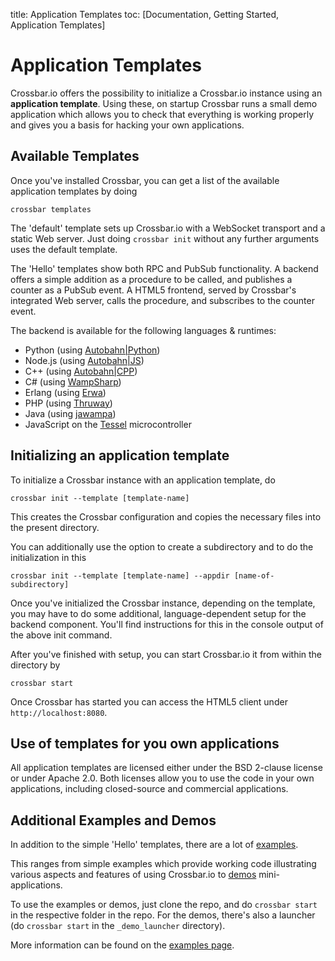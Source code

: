 title: Application Templates
toc: [Documentation, Getting Started, Application Templates]

# Application Templates

Crossbar.io offers the possibility to initialize a Crossbar.io instance using an **application template**. Using these, on startup Crossbar runs a small demo application which allows you to check that everything is working properly and gives you a basis for hacking your own applications.

## Available Templates

Once you've installed Crossbar, you can get a list of the available application templates by doing

    crossbar templates

The 'default' template sets up Crossbar.io with a WebSocket transport and a static Web server. Just doing `crossbar init` without any further arguments uses the default template.

The 'Hello' templates show both RPC and PubSub functionality. A backend offers a simple addition as a procedure to be called, and publishes a counter as a PubSub event. A HTML5 frontend, served by Crossbar's integrated Web server, calls the procedure, and subscribes to the counter event.

The backend is available for the following languages & runtimes:

* Python (using [Autobahn|Python](http://autobahn.ws/python))
* Node.js (using [Autobahn|JS](http://autobahn.ws/js))
* C++ (using [Autobahn|CPP](http://autobahn.ws/cpp))
* C# (using [WampSharp](https://github.com/Code-Sharp/WampSharp))
* Erlang (using [Erwa](https://github.com/bwegh/erwa))
* PHP (using [Thruway](https://github.com/voryx/Thruway))
* Java (using [jawampa](https://github.com/Matthias247/jawampa))
* JavaScript on the [Tessel](https://tessel.io/) microcontroller

## Initializing an application template

To initialize a Crossbar instance with an application template, do

    crossbar init --template [template-name]

This creates the Crossbar configuration and copies the necessary files into the present directory.

You can additionally use the option to create a subdirectory and to do the initialization in this

    crossbar init --template [template-name] --appdir [name-of-subdirectory]

Once you've initialized the Crossbar instance, depending on the template, you may have to do some additional, language-dependent setup for the backend component. You'll find instructions for this in the console output of the above init command.

After you've finished with setup, you can start Crossbar.io it from within the directory by

    crossbar start

Once Crossbar has started you can access the HTML5 client under `http://localhost:8080`.


## Use of templates for you own applications

All application templates are licensed either under the BSD 2-clause license or under Apache 2.0. Both licenses allow you to use the code in your own applications, including closed-source and commercial applications.


## Additional Examples and Demos

In addition to the simple 'Hello' templates, there are a lot of [examples](https://github.com/crossbario/crossbarexamples).

This ranges from simple examples which provide working code illustrating various aspects and features of using Crossbar.io to [demos](https://github.com/crossbario/crossbarexamples/tree/master/demos) mini-applications.

To use the examples or demos, just clone the repo, and do `crossbar start` in the respective folder in the repo. For the demos, there's also a launcher (do `crossbar start` in the `_demo_launcher` directory).

More information can be found on the [examples page](Examples).
